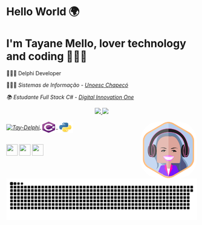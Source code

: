 # Hello World 🌍
# I'm Tayane Mello, lover technology and coding 🙋🏽‍♀️

👩🏽‍💻 Delphi Developer 
 
<p>👩🏽‍🎓 <em>Sistemas de Informação - <a href="https://www.unoesc.edu.br/">Unoesc Chapecó </a></br>
<p>📚 <em>Estudante Full Stack C# - <a href="https://web.digitalinnovation.one/">Digital Innovation One</a></br>
  
  

<div align="center">
  <a href="https://github.com/tayane">
  <img height="130em" src="https://github-readme-stats.vercel.app/api?username=tayane&show_icons=true&theme=radical&include_all_commits=true&count_private=true"/>
  <img height="130em" src="https://github-readme-stats.vercel.app/api/top-langs/?username=tayane&layout=compact&langs_count=7&theme=radical"/>
</div>
<div style="display: inline_block"><br>
  <img align="center" alt="Tay-Delphi" height="40" width="40" src="https://www.andreamagni.eu/images/SDriver.png">
  <img align="center" alt="Tay-Csharp" height="30" width="40" src="https://raw.githubusercontent.com/devicons/devicon/master/icons/csharp/csharp-original.svg">  
  <img align="center" alt="Tay-Python" height="30" width="40" src="https://raw.githubusercontent.com/devicons/devicon/master/icons/python/python-original.svg">
  <img align="right" alt="Tay-pic" height="150" style="border-radius:50px;" src="https://github.com/tayane/tayane/blob/main/avatarTay.png?width=676&height=676">
</div>

##
 
<div> 
  <a href="https://instagram.com/tay.mello" target="_blank"><img height="30" width="30" src="https://cdn-icons-png.flaticon.com/512/174/174855.png?style=for-the-badge&logo=instagram&logoColor=white" target="_blank"></a>
  <a href = "mailto:tayane.mello5@gmail.com"><img height="30" width="30" src="https://cdn.icon-icons.com/icons2/2631/PNG/512/gmail_new_logo_icon_159149.png?style=for-the-badge&logo=gmail&logoColor=white" target="_blank"></a>
  <a href="https://www.linkedin.com/in/tayane-mello-0734b5a9/" target="_blank"><img height="30" width="30" src="https://cdn-icons-png.flaticon.com/512/174/174857.png?style=for-the-badge&logo=linkedin&logoColor=white" target="_blank"></a> 
 
  ![Snake animation](https://github.com/tayane/tayane/blob/output/github-contribution-grid-snake.svg)
 
</div>
